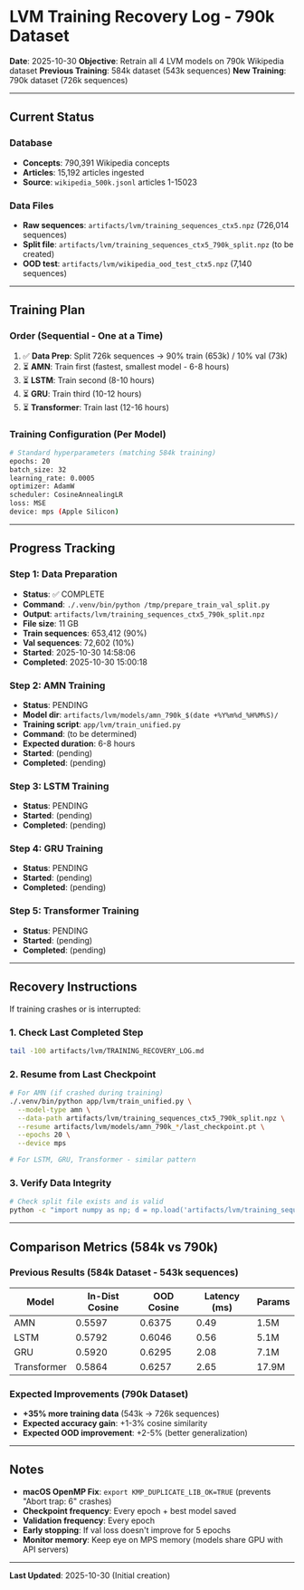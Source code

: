 # LVM Training Recovery Log - 790k Dataset

**Date**: 2025-10-30
**Objective**: Retrain all 4 LVM models on 790k Wikipedia dataset
**Previous Training**: 584k dataset (543k sequences)
**New Training**: 790k dataset (726k sequences)

---

## Current Status

### Database
- **Concepts**: 790,391 Wikipedia concepts
- **Articles**: 15,192 articles ingested
- **Source**: `wikipedia_500k.jsonl` articles 1-15023

### Data Files
- **Raw sequences**: `artifacts/lvm/training_sequences_ctx5.npz` (726,014 sequences)
- **Split file**: `artifacts/lvm/training_sequences_ctx5_790k_split.npz` (to be created)
- **OOD test**: `artifacts/lvm/wikipedia_ood_test_ctx5.npz` (7,140 sequences)

---

## Training Plan

### Order (Sequential - One at a Time)
1. ✅ **Data Prep**: Split 726k sequences → 90% train (653k) / 10% val (73k)
2. ⏳ **AMN**: Train first (fastest, smallest model - 6-8 hours)
3. ⏳ **LSTM**: Train second (8-10 hours)
4. ⏳ **GRU**: Train third (10-12 hours)
5. ⏳ **Transformer**: Train last (12-16 hours)

### Training Configuration (Per Model)
```bash
# Standard hyperparameters (matching 584k training)
epochs: 20
batch_size: 32
learning_rate: 0.0005
optimizer: AdamW
scheduler: CosineAnnealingLR
loss: MSE
device: mps (Apple Silicon)
```

---

## Progress Tracking

### Step 1: Data Preparation
- **Status**: ✅ COMPLETE
- **Command**: `./.venv/bin/python /tmp/prepare_train_val_split.py`
- **Output**: `artifacts/lvm/training_sequences_ctx5_790k_split.npz`
- **File size**: 11 GB
- **Train sequences**: 653,412 (90%)
- **Val sequences**: 72,602 (10%)
- **Started**: 2025-10-30 14:58:06
- **Completed**: 2025-10-30 15:00:18

### Step 2: AMN Training
- **Status**: PENDING
- **Model dir**: `artifacts/lvm/models/amn_790k_$(date +%Y%m%d_%H%M%S)/`
- **Training script**: `app/lvm/train_unified.py`
- **Command**: (to be determined)
- **Expected duration**: 6-8 hours
- **Started**: (pending)
- **Completed**: (pending)

### Step 3: LSTM Training
- **Status**: PENDING
- **Started**: (pending)
- **Completed**: (pending)

### Step 4: GRU Training
- **Status**: PENDING
- **Started**: (pending)
- **Completed**: (pending)

### Step 5: Transformer Training
- **Status**: PENDING
- **Started**: (pending)
- **Completed**: (pending)

---

## Recovery Instructions

If training crashes or is interrupted:

### 1. Check Last Completed Step
```bash
tail -100 artifacts/lvm/TRAINING_RECOVERY_LOG.md
```

### 2. Resume from Last Checkpoint
```bash
# For AMN (if crashed during training)
./.venv/bin/python app/lvm/train_unified.py \
  --model-type amn \
  --data-path artifacts/lvm/training_sequences_ctx5_790k_split.npz \
  --resume artifacts/lvm/models/amn_790k_*/last_checkpoint.pt \
  --epochs 20 \
  --device mps

# For LSTM, GRU, Transformer - similar pattern
```

### 3. Verify Data Integrity
```bash
# Check split file exists and is valid
python -c "import numpy as np; d = np.load('artifacts/lvm/training_sequences_ctx5_790k_split.npz'); print(f'Train: {len(d[\"train_context_sequences\"]):,}, Val: {len(d[\"val_context_sequences\"]):,}')"
```

---

## Comparison Metrics (584k vs 790k)

### Previous Results (584k Dataset - 543k sequences)

| Model       | In-Dist Cosine | OOD Cosine | Latency (ms) | Params |
|-------------|----------------|------------|--------------|--------|
| AMN         | 0.5597         | 0.6375     | 0.49         | 1.5M   |
| LSTM        | 0.5792         | 0.6046     | 0.56         | 5.1M   |
| GRU         | 0.5920         | 0.6295     | 2.08         | 7.1M   |
| Transformer | 0.5864         | 0.6257     | 2.65         | 17.9M  |

### Expected Improvements (790k Dataset)
- **+35% more training data** (543k → 726k sequences)
- **Expected accuracy gain**: +1-3% cosine similarity
- **Expected OOD improvement**: +2-5% (better generalization)

---

## Notes

- **macOS OpenMP Fix**: `export KMP_DUPLICATE_LIB_OK=TRUE` (prevents "Abort trap: 6" crashes)
- **Checkpoint frequency**: Every epoch + best model saved
- **Validation frequency**: Every epoch
- **Early stopping**: If val loss doesn't improve for 5 epochs
- **Monitor memory**: Keep eye on MPS memory (models share GPU with API servers)

---

**Last Updated**: 2025-10-30 (Initial creation)
